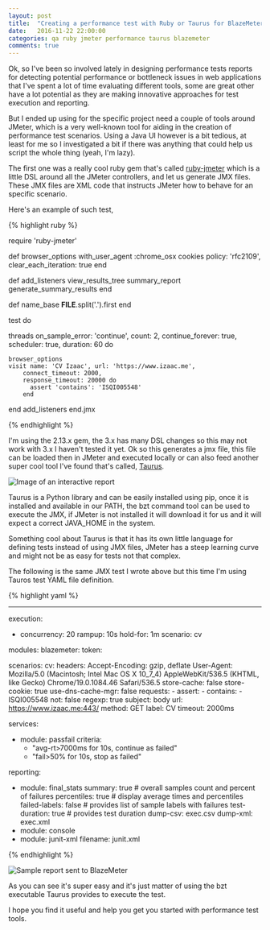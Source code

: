 ```yaml
---
layout: post
title:  "Creating a performance test with Ruby or Taurus for BlazeMeter"
date:   2016-11-22 22:00:00
categories: qa ruby jmeter performance taurus blazemeter
comments: true
---
```

Ok, so I've been so involved lately in designing performance tests reports for detecting potential performance or bottleneck issues
 in web applications that I've spent a lot of time evaluating different tools, some are great other have a lot potential as they are 
 making innovative approaches for test execution and reporting.
 
But I ended up using for the specific project need a couple of tools around JMeter, which is a very well-known tool for aiding in the creation
 of performance test scenarios. Using a Java UI however is a bit tedious, at least for me so I investigated a bit if there was anything that could
 help us script the whole thing (yeah, I'm lazy).
 
The first one was a really cool ruby gem that's called [ruby-jmeter][ruby-jmeter] which is a little DSL around all the JMeter controllers, and let us generate JMX files.
These JMX files are XML code that instructs JMeter how to behave for an specific scenario.

Here's an example of such test, 

{% highlight ruby %}

require 'ruby-jmeter'

def browser_options
  with_user_agent :chrome_osx
  cookies policy: 'rfc2109', clear_each_iteration: true
end

def add_listeners
  view_results_tree
  summary_report
  generate_summary_results
end

def name_base
  __FILE__.split('.').first
end

test do

  threads on_sample_error: 'continue',
          count: 2,
          continue_forever: true,
          scheduler: true,
          duration: 60 do

    browser_options
    visit name: 'CV Izaac', url: 'https://www.izaac.me',
        connect_timeout: 2000,
        response_timeout: 20000 do
          assert 'contains': 'ISQI005548'
        end
  end
  add_listeners
end.jmx


{% endhighlight %}

I'm using the 2.13.x gem, the 3.x has many DSL changes so this may not work with 3.x I haven't tested it yet. Ok so this generates a jmx file, 
this file can be loaded then in JMeter and executed locally or can also feed another super cool tool I've found that's called, [Taurus][taurus].

![Image of an interactive report](/blog/assets/images/resize_report.png)

Taurus is a Python library and can be easily installed using pip, once it is installed and available in our PATH, the bzt
command tool can be used to execute the JMX, if JMeter is not installed it will download it for us and it will expect a correct
JAVA_HOME in the system.

Something cool about Taurus is that it has its own little language for defining tests instead of using JMX files, JMeter has a steep learning curve
 and might not be as easy for tests not that complex.

The following is the same JMX test I wrote above but this time I'm using Tauros test YAML file definition. 

{% highlight yaml %}

---
execution:
  - concurrency: 20
    rampup: 10s
    hold-for: 1m
    scenario: cv

modules:
  blazemeter:
    token: <place a valid blazemeter API key or remove module for anonymous use>

scenarios:
  cv:
    headers:
      Accept-Encoding: gzip, deflate
      User-Agent: Mozilla/5.0 (Macintosh; Intel Mac OS X 10_7_4) AppleWebKit/536.5
        (KHTML, like Gecko) Chrome/19.0.1084.46 Safari/536.5
    store-cache: false
    store-cookie: true
    use-dns-cache-mgr: false
    requests:
      - assert:
        - contains:
          - ISQI005548
          not: false
          regexp: true
          subject: body
        url: https://www.izaac.me:443/
        method: GET
        label: CV
        timeout: 2000ms

services:
- module: passfail
  criteria:
  - "avg-rt>7000ms for 10s, continue as failed"
  - "fail>50% for 10s, stop as failed"

reporting:
- module: final_stats
  summary: true  # overall samples count and percent of failures
  percentiles: true  # display average times and percentiles
  failed-labels: false  # provides list of sample labels with failures
  test-duration: true  # provides test duration
  dump-csv: exec.csv
  dump-xml: exec.xml
- module: console
- module: junit-xml
  filename: junit.xml


{% endhighlight %}

![Sample report sent to BlazeMeter](/blog/assets/images/blaze_report.png)

As you can see it's super easy and it's just matter of using the bzt executable Taurus provides to execute the test.

I hope you find it useful and help you get you started with performance test tools. 

[ruby-jmeter]: https://github.com/flood-io/ruby-jmeter
[taurus]: https://gettaurus.org

